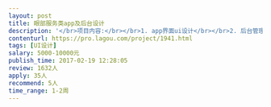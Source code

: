 ```yaml
---                
layout: post       
title: 眼部服务类app及后台设计           
description: '</br>项目内容:</br></br>1. app界面ui设计</br></br>2. 后台管理页面设计</br></br>3. 通过用户回答问题的答案，根据后台配置的规则给出眼部护理方案并链接商城相关产品下单购买</br></br>4. 后期还有后续功能，可长期合作</br>'     
contenturl: https://pro.lagou.com/project/1941.html      
tags: [UI设计]            
salary: 5000-10000元          
publish_time: 2017-02-19 12:28:05         
review: 1632人                   
apply: 35人                   
recommend: 5人                   
time_range: 1-2周              
---                 
```

